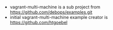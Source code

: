 * vagrant-multi-machine is a sub project from https://github.com/debops/examples.git
* initial vagrant-multi-machine example creator is https://github.com/htgoebel
